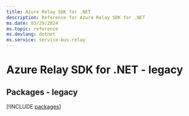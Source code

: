 ```yaml
---
title: Azure Relay SDK for .NET
description: Reference for Azure Relay SDK for .NET
ms.date: 03/29/2024
ms.topic: reference
ms.devlang: dotnet
ms.service: service-bus-relay
---
```

# Azure Relay SDK for .NET - legacy
## Packages - legacy
[!INCLUDE [packages](relay-index.md)]